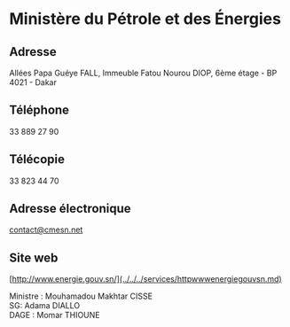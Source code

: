 # Ministère du Pétrole et des Énergies

**Adresse**
-----------

Allées Papa Guéye FALL, Immeuble Fatou Nourou DIOP, 6ème étage - BP 4021 - Dakar

**Téléphone**
-------------

33 889 27 90

**Télécopie**
-------------

33 823 44 70

**Adresse électronique**
------------------------

[contact@cmesn.net](../../../services/contactcmesnnet.md)

**Site web**
------------

[http://www.energie.gouv.sn/](../../../services/httpwwwenergiegouvsn.md)

Ministre : Mouhamadou Makhtar CISSE  
SG: Adama DIALLO  
DAGE : Momar THIOUNE